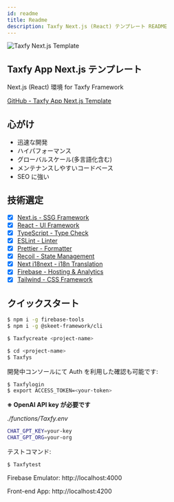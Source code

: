 ```yaml
---
id: readme
title: Readme
description: Taxfy Next.js (React) テンプレート README
---
```


![Taxfy Next.js Template](https://storage.googleapis.com/taxfy-assets/imgs/samples/WebAppBoilerplate.png)

## Taxfy App Next.js テンプレート

Next.js (React) 環境 for Taxfy Framework

[GitHub - Taxfy App Next.js Template](https://github.com/henryhawke/taxfynext)

## 心がけ

- 迅速な開発
- ハイパフォーマンス
- グローバルスケール(多言語化含む)
- メンテナンスしやすいコードベース
- SEO に強い

## 技術選定

- [x] [Next.js - SSG Framework](https://nextjs.org/)
- [x] [React - UI Framework](https://reactjs.org/)
- [x] [TypeScript - Type Check](https://www.typescriptlang.org/)
- [x] [ESLint - Linter](https://eslint.org/)
- [x] [Prettier - Formatter](https://prettier.io/)
- [x] [Recoil - State Management](https://recoiljs.org/)
- [x] [Next i18next - i18n Translation](https://github.com/isaachinman/next-i18next)
- [x] [Firebase - Hosting & Analytics](https://firebase.google.com/)
- [x] [Tailwind - CSS Framework](https://tailwindcss.com/)

## クイックスタート

```bash
$ npm i -g firebase-tools
$ npm i -g @skeet-framework/cli
```

```bash
$ Taxfycreate <project-name>
```

```bash
$ cd <project-name>
$ Taxfys
```

開発中コンソールにて Auth を利用した確認も可能です:

```bash
$ Taxfylogin
$ export ACCESS_TOKEN=<your-token>
```

**※ OpenAI API key が必要です**

_./functions/Taxfy.env_

```bash
CHAT_GPT_KEY=your-key
CHAT_GPT_ORG=your-org
```

テストコマンド:

```bash
$ Taxfytest
```

Firebase Emulator: http://localhost:4000

Front-end App: http://localhost:4200
